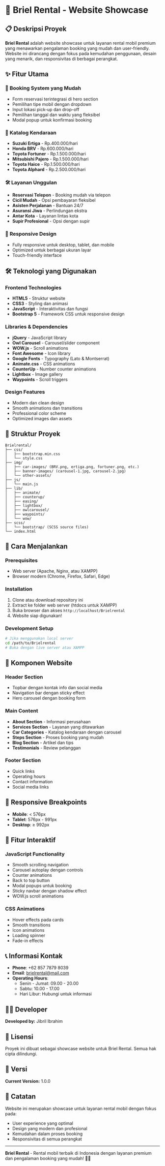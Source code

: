 # 🚗 Briel Rental - Website Showcase

## 📋 Deskripsi Proyek

**Briel Rental** adalah website showcase untuk layanan rental mobil premium yang menawarkan pengalaman booking yang mudah dan user-friendly. Website ini dirancang dengan fokus pada kemudahan penggunaan, desain yang menarik, dan responsivitas di berbagai perangkat.

## ✨ Fitur Utama

### 🎯 **Booking System yang Mudah**
- Form reservasi terintegrasi di hero section
- Pemilihan tipe mobil dengan dropdown
- Input lokasi pick-up dan drop-off
- Pemilihan tanggal dan waktu yang fleksibel
- Modal popup untuk konfirmasi booking

### 🚙 **Katalog Kendaraan**
- **Suzuki Ertiga** - Rp.400.000/hari
- **Honda BRV** - Rp.600.000/hari  
- **Toyota Fortuner** - Rp.1.500.000/hari
- **Mitsubishi Pajero** - Rp.1.500.000/hari
- **Toyota Haice** - Rp.1.500.000/hari
- **Toyota Alphard** - Rp.2.500.000/hari

### 🛠️ **Layanan Unggulan**
- **Reservasi Telepon** - Booking mudah via telepon
- **Cicil Mudah** - Opsi pembayaran fleksibel
- **Asisten Perjalanan** - Bantuan 24/7
- **Asuransi Jiwa** - Perlindungan ekstra
- **Antar Kota** - Layanan lintas kota
- **Supir Profesional** - Opsi dengan supir

### 📱 **Responsive Design**
- Fully responsive untuk desktop, tablet, dan mobile
- Optimized untuk berbagai ukuran layar
- Touch-friendly interface

## 🛠️ Teknologi yang Digunakan

### **Frontend Technologies**
- **HTML5** - Struktur website
- **CSS3** - Styling dan animasi
- **JavaScript** - Interaktivitas dan fungsi
- **Bootstrap 5** - Framework CSS untuk responsive design

### **Libraries & Dependencies**
- **jQuery** - JavaScript library
- **Owl Carousel** - Carousel/slider component
- **WOW.js** - Scroll animations
- **Font Awesome** - Icon library
- **Google Fonts** - Typography (Lato & Montserrat)
- **Animate.css** - CSS animations
- **CounterUp** - Number counter animations
- **Lightbox** - Image gallery
- **Waypoints** - Scroll triggers

### **Design Features**
- Modern dan clean design
- Smooth animations dan transitions
- Professional color scheme
- Optimized images dan assets

## 📁 Struktur Proyek

```
Brielrental/
├── css/
│   ├── bootstrap.min.css
│   └── style.css
├── img/
│   ├── car-images/ (BRV.png, ertiga.png, fortuner.png, etc.)
│   ├── banner-images/ (carousel-1.jpg, carousel-2.jpg)
│   └── other-assets/
├── js/
│   └── main.js
├── lib/
│   ├── animate/
│   ├── counterup/
│   ├── easing/
│   ├── lightbox/
│   ├── owlcarousel/
│   ├── waypoints/
│   └── wow/
├── scss/
│   └── bootstrap/ (SCSS source files)
└── index.html
```

## 🚀 Cara Menjalankan

### **Prerequisites**
- Web server (Apache, Nginx, atau XAMPP)
- Browser modern (Chrome, Firefox, Safari, Edge)

### **Installation**
1. Clone atau download repository ini
2. Extract ke folder web server (htdocs untuk XAMPP)
3. Buka browser dan akses `http://localhost/Brielrental`
4. Website siap digunakan!

### **Development Setup**
```bash
# Jika menggunakan local server
cd /path/to/Brielrental
# Buka dengan live server atau XAMPP
```

## 🎨 Komponen Website

### **Header Section**
- Topbar dengan kontak info dan social media
- Navigation bar dengan sticky effect
- Hero carousel dengan booking form

### **Main Content**
- **About Section** - Informasi perusahaan
- **Services Section** - Layanan yang ditawarkan
- **Car Categories** - Katalog kendaraan dengan carousel
- **Steps Section** - Proses booking yang mudah
- **Blog Section** - Artikel dan tips
- **Testimonials** - Review pelanggan

### **Footer Section**
- Quick links
- Operating hours
- Contact information
- Social media links

## 📱 Responsive Breakpoints

- **Mobile**: < 576px
- **Tablet**: 576px - 991px  
- **Desktop**: ≥ 992px

## 🎯 Fitur Interaktif

### **JavaScript Functionality**
- Smooth scrolling navigation
- Carousel autoplay dengan controls
- Counter animations
- Back to top button
- Modal popups untuk booking
- Sticky navbar dengan shadow effect
- WOW.js scroll animations

### **CSS Animations**
- Hover effects pada cards
- Smooth transitions
- Icon animations
- Loading spinner
- Fade-in effects

## 📞 Informasi Kontak

- **Phone**: +62 857 7879 8039
- **Email**: brielrental@mail.com
- **Operating Hours**:
  - Senin - Jumat: 09.00 - 20.00
  - Sabtu: 10.00 - 17.00
  - Hari Libur: Hubungi untuk informasi

## 👨‍💻 Developer

**Developed by:** Jibril Ibrahim

## 📄 Lisensi

Proyek ini dibuat sebagai showcase website untuk Briel Rental. Semua hak cipta dilindungi.

## 🔄 Versi

**Current Version:** 1.0.0

## 📝 Catatan

Website ini merupakan showcase untuk layanan rental mobil dengan fokus pada:
- User experience yang optimal
- Design yang modern dan profesional
- Kemudahan dalam proses booking
- Responsivitas di semua perangkat

---

**Briel Rental** - Rental mobil terbaik di Indonesia dengan layanan premium dan pengalaman booking yang mudah! 🚗✨ 